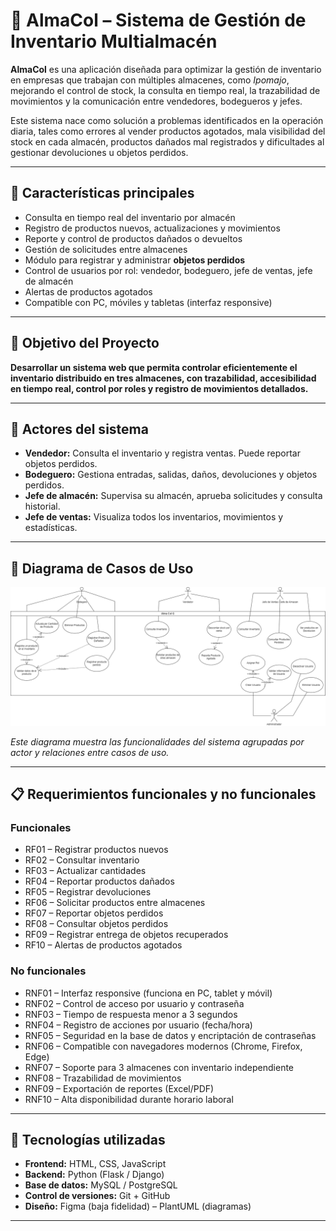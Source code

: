 # 💼 AlmaCol – Sistema de Gestión de Inventario Multialmacén

**AlmaCol** es una aplicación diseñada para optimizar la gestión de inventario en empresas que trabajan con múltiples almacenes, como *Ipomajo*, mejorando el control de stock, la consulta en tiempo real, la trazabilidad de movimientos y la comunicación entre vendedores, bodegueros y jefes.

Este sistema nace como solución a problemas identificados en la operación diaria, tales como errores al vender productos agotados, mala visibilidad del stock en cada almacén, productos dañados mal registrados y dificultades al gestionar devoluciones u objetos perdidos.

---

## 📌 Características principales

- Consulta en tiempo real del inventario por almacén
- Registro de productos nuevos, actualizaciones y movimientos
- Reporte y control de productos dañados o devueltos
- Gestión de solicitudes entre almacenes
- Módulo para registrar y administrar **objetos perdidos**
- Control de usuarios por rol: vendedor, bodeguero, jefe de ventas, jefe de almacén
- Alertas de productos agotados
- Compatible con PC, móviles y tabletas (interfaz responsive)

---

## 🎯 Objetivo del Proyecto

**Desarrollar un sistema web que permita controlar eficientemente el inventario distribuido en tres almacenes, con trazabilidad, accesibilidad en tiempo real, control por roles y registro de movimientos detallados.**

---

## 👥 Actores del sistema

- **Vendedor:** Consulta el inventario y registra ventas. Puede reportar objetos perdidos.
- **Bodeguero:** Gestiona entradas, salidas, daños, devoluciones y objetos perdidos.
- **Jefe de almacén:** Supervisa su almacén, aprueba solicitudes y consulta historial.
- **Jefe de ventas:** Visualiza todos los inventarios, movimientos y estadísticas.

---

## 📌 Diagrama de Casos de Uso

![Diagrama de Casos de Uso](Diagrama.png)

*Este diagrama muestra las funcionalidades del sistema agrupadas por actor y relaciones entre casos de uso.*

---

## 📋 Requerimientos funcionales y no funcionales

### Funcionales

- RF01 – Registrar productos nuevos
- RF02 – Consultar inventario
- RF03 – Actualizar cantidades
- RF04 – Reportar productos dañados
- RF05 – Registrar devoluciones
- RF06 – Solicitar productos entre almacenes
- RF07 – Reportar objetos perdidos
- RF08 – Consultar objetos perdidos
- RF09 – Registrar entrega de objetos recuperados
- RF10 – Alertas de productos agotados

### No funcionales

- RNF01 – Interfaz responsive (funciona en PC, tablet y móvil)
- RNF02 – Control de acceso por usuario y contraseña
- RNF03 – Tiempo de respuesta menor a 3 segundos
- RNF04 – Registro de acciones por usuario (fecha/hora)
- RNF05 – Seguridad en la base de datos y encriptación de contraseñas
- RNF06 – Compatible con navegadores modernos (Chrome, Firefox, Edge)
- RNF07 – Soporte para 3 almacenes con inventario independiente
- RNF08 – Trazabilidad de movimientos
- RNF09 – Exportación de reportes (Excel/PDF)
- RNF10 – Alta disponibilidad durante horario laboral

---

## 🧩 Tecnologías utilizadas

- **Frontend:** HTML, CSS, JavaScript
- **Backend:** Python (Flask / Django)
- **Base de datos:** MySQL / PostgreSQL
- **Control de versiones:** Git + GitHub
- **Diseño:** Figma (baja fidelidad) – PlantUML (diagramas)

---

